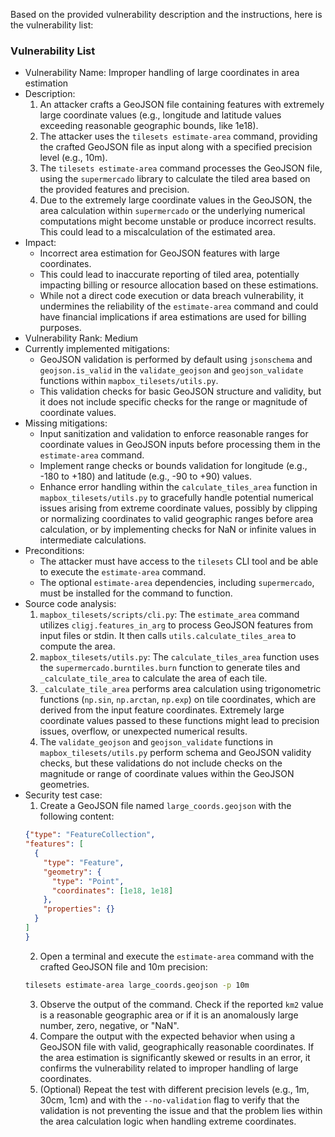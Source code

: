 Based on the provided vulnerability description and the instructions, here is the vulnerability list:

### Vulnerability List

- Vulnerability Name: Improper handling of large coordinates in area estimation
- Description:
    1. An attacker crafts a GeoJSON file containing features with extremely large coordinate values (e.g., longitude and latitude values exceeding reasonable geographic bounds, like 1e18).
    2. The attacker uses the `tilesets estimate-area` command, providing the crafted GeoJSON file as input along with a specified precision level (e.g., 10m).
    3. The `tilesets estimate-area` command processes the GeoJSON file, using the `supermercado` library to calculate the tiled area based on the provided features and precision.
    4. Due to the extremely large coordinate values in the GeoJSON, the area calculation within `supermercado` or the underlying numerical computations might become unstable or produce incorrect results. This could lead to a miscalculation of the estimated area.
- Impact:
    - Incorrect area estimation for GeoJSON features with large coordinates.
    - This could lead to inaccurate reporting of tiled area, potentially impacting billing or resource allocation based on these estimations.
    - While not a direct code execution or data breach vulnerability, it undermines the reliability of the `estimate-area` command and could have financial implications if area estimations are used for billing purposes.
- Vulnerability Rank: Medium
- Currently implemented mitigations:
    - GeoJSON validation is performed by default using `jsonschema` and `geojson.is_valid` in the `validate_geojson` and `geojson_validate` functions within `mapbox_tilesets/utils.py`.
    - This validation checks for basic GeoJSON structure and validity, but it does not include specific checks for the range or magnitude of coordinate values.
- Missing mitigations:
    - Input sanitization and validation to enforce reasonable ranges for coordinate values in GeoJSON inputs before processing them in the `estimate-area` command.
    - Implement range checks or bounds validation for longitude (e.g., -180 to +180) and latitude (e.g., -90 to +90) values.
    - Enhance error handling within the `calculate_tiles_area` function in `mapbox_tilesets/utils.py` to gracefully handle potential numerical issues arising from extreme coordinate values, possibly by clipping or normalizing coordinates to valid geographic ranges before area calculation, or by implementing checks for NaN or infinite values in intermediate calculations.
- Preconditions:
    - The attacker must have access to the `tilesets` CLI tool and be able to execute the `estimate-area` command.
    - The optional `estimate-area` dependencies, including `supermercado`, must be installed for the command to function.
- Source code analysis:
    1. `mapbox_tilesets/scripts/cli.py`: The `estimate_area` command utilizes `cligj.features_in_arg` to process GeoJSON features from input files or stdin. It then calls `utils.calculate_tiles_area` to compute the area.
    2. `mapbox_tilesets/utils.py`: The `calculate_tiles_area` function uses the `supermercado.burntiles.burn` function to generate tiles and `_calculate_tile_area` to calculate the area of each tile.
    3. `_calculate_tile_area` performs area calculation using trigonometric functions (`np.sin`, `np.arctan`, `np.exp`) on tile coordinates, which are derived from the input feature coordinates. Extremely large coordinate values passed to these functions might lead to precision issues, overflow, or unexpected numerical results.
    4. The `validate_geojson` and `geojson_validate` functions in `mapbox_tilesets/utils.py` perform schema and GeoJSON validity checks, but these validations do not include checks on the magnitude or range of coordinate values within the GeoJSON geometries.
- Security test case:
    1. Create a GeoJSON file named `large_coords.geojson` with the following content:
    ```json
    {"type": "FeatureCollection",
    "features": [
      {
        "type": "Feature",
        "geometry": {
          "type": "Point",
          "coordinates": [1e18, 1e18]
        },
        "properties": {}
      }
    ]
    }
    ```
    2. Open a terminal and execute the `estimate-area` command with the crafted GeoJSON file and 10m precision:
    ```bash
    tilesets estimate-area large_coords.geojson -p 10m
    ```
    3. Observe the output of the command. Check if the reported `km2` value is a reasonable geographic area or if it is an anomalously large number, zero, negative, or "NaN".
    4. Compare the output with the expected behavior when using a GeoJSON file with valid, geographically reasonable coordinates. If the area estimation is significantly skewed or results in an error, it confirms the vulnerability related to improper handling of large coordinates.
    5. (Optional) Repeat the test with different precision levels (e.g., 1m, 30cm, 1cm) and with the `--no-validation` flag to verify that the validation is not preventing the issue and that the problem lies within the area calculation logic when handling extreme coordinates.